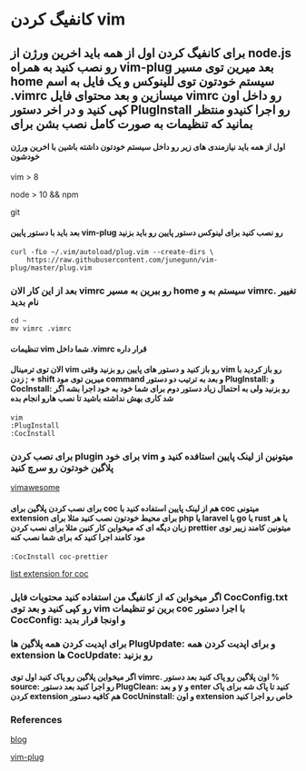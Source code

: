 # کانفیگ کردن vim

## برای کانفیگ کردن اول از همه باید اخرین ورژن از node.js رو نصب کنید به همراه vim-plug بعد میرین توی مسیر home سیستم خودتون توی للینوکس و یک فایل به اسم .vimrc میسازین و بعد محتوای فایل vimrc رو داخل اون کپی کنید و در اخر دستور  PlugInstall رو اجرا کنیدو منتظر بمانید که تنظیمات به صورت کامل نصب بشن برای 

#### اول از همه باید نیازمندی های زیر رو داخل سیستم خودتون داشته باشین با اخرین ورژن خودشون 

vim > 8 

node > 10 && npm

git

#### بعد باید با دستور پایین vim-plug رو نصب کنید برای لینوکس دستور پایین رو باید بزنید
```
curl -fLo ~/.vim/autoload/plug.vim --create-dirs \
    https://raw.githubusercontent.com/junegunn/vim-plug/master/plug.vim
```

### بعد از این کار الان vimrc رو ببرین به مسیر home سیستم به و vimrc. تغییر نام بدید
```
cd ~
mv vimrc .vimrc
```
#### تنظیمات vim شما داخل .vimrc قرار داره

#### الان توی ترمینال vim رو باز کنید و دستور های پایین رو بزنید وقتی vim رو باز کردید با زدن ; + shift میرین توی مود command و بعد به ترتیب دو دستور PlugInstall: و CocInstall: رو بزنید ولی به احتمال زیاد دستور دوم برای شما خود به خود اجرا بشه اگر شد کاری بهش نداشته باشید تا نصب هارو انجام بده
```
vim 
:PlugInstall
:CocInstall
```

### برای نصب کردن plugin برای خود vim میتونین از لینک پایین استافده کنید و پلاگین خودتون رو سرچ کنید

[vimawesome](https://vimawesome.com/)

#### برای نصب کردن پلاگین برای coc هم از لینک پایین استفاده کنید با coc میتونی extension برای محیط خودتون نصب کنید مثلا برای php یا laravel یا go یا rust یا هر زبان دیگه ای که میخواین کار کنین مثلا برای نصب کردن prettier میتونین کامند زییر توی مود کامند اجرا کنید که برای شما نصب کنه 
```
:CocInstall coc-prettier
```

[list extension for coc](https://github.com/neoclide/coc.nvim/wiki/Using-coc-extensions#implemented-coc-extensions)


### اگر میخواین که از کانفیگ من استفاده کنید محتویات فایل CocConfig.txt رو کپی کنید و بعد توی vim برین تو تنظیمات coc با اجرا دستور CocConfig: و اونجا قرار بدید


### برای اپدیت کردن همه پلاگین ها PlugUpdate: و برای اپدیت کردن همه extension ها CocUpdate: رو بزنید 


#### اگر میخواین پلاگین رو پاک کنید اول توی vimrc. اون پلاگین رو پاک کنید بعد دستور % source: رو اجرا کنید بعد دستور PlugClean: و بعد y و enter کنید تا پاک شه برای پاک کردن extension هم کافیه دستور CocUninstall: و اون extension خاص رو اجرا کنید 


### References
[blog](https://marioyepes.com/vim-setup-for-modern-web-development/)

[vim-plug](https://github.com/junegunn/vim-plug)

